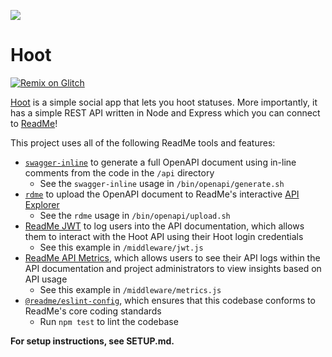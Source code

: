 [![](https://d3vv6lp55qjaqc.cloudfront.net/items/1M3C3j0I0s0j3T362344/Untitled-2.png)](https://readme.com)

# Hoot

[![Remix on Glitch](https://cdn.glitch.com/2703baf2-b643-4da7-ab91-7ee2a2d00b5b%2Fremix-button.svg)](https://glitch.com/edit/#!/remix/hoot)

[Hoot](https://hoot.glitch.me) is a simple social app that lets you hoot statuses. More importantly, it has a simple REST API written in Node and Express which you can connect to [ReadMe](https://readme.com)!

This project uses all of the following ReadMe tools and features:

- [`swagger-inline`](https://github.com/readmeio/swagger-inline) to generate a full OpenAPI document using in-line comments from the code in the `/api` directory
  - See the `swagger-inline` usage in `/bin/openapi/generate.sh`
- [`rdme`](https://github.com/readmeio/rdme) to upload the OpenAPI document to ReadMe's interactive [API Explorer](https://github.com/readmeio/api-explorer)
  - See the `rdme` usage in `/bin/openapi/upload.sh`
- [ReadMe JWT](https://docs.readme.com/guides/docs/passing-data-to-jwt) to log users into the API documentation, which allows them to interact with the Hoot API using their Hoot login credentials
  - See this example in `/middleware/jwt.js`
- [ReadMe API Metrics](https://readme.com/metrics), which allows users to see their API logs within the API documentation and project administrators to view insights based on API usage
  - See this example in `/middleware/metrics.js`
- [`@readme/eslint-config`](https://github.com/readmeio/eslint-config), which ensures that this codebase conforms to ReadMe's core coding standards
  - Run `npm test` to lint the codebase
  
**For setup instructions, see SETUP.md.**
